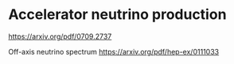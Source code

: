 # Accelerator neutrino production

https://arxiv.org/pdf/0709.2737

Off-axis neutrino spectrum
https://arxiv.org/pdf/hep-ex/0111033